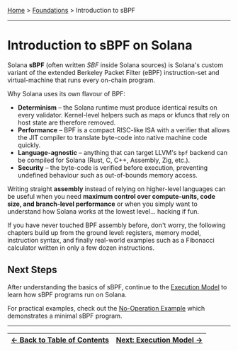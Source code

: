 [Home](../../README.md) > [Foundations](./README.md) > Introduction to sBPF

---

# Introduction to sBPF on Solana

Solana **sBPF** (often written *SBF* inside Solana sources) is Solana's custom
variant of the extended Berkeley Packet Filter (eBPF) instruction-set and
virtual-machine that runs every on-chain program.

Why Solana uses its own flavour of BPF:

* **Determinism** – the Solana runtime must produce identical results on every
  validator.  Kernel-level helpers such as maps or kfuncs that rely on host
  state are therefore removed.
* **Performance** – BPF is a compact RISC-like ISA with a verifier that allows
  the JIT compiler to translate byte-code into native machine code quickly.
* **Language-agnostic** – anything that can target LLVM's `bpf` backend can be
  compiled for Solana (Rust, C, C++, Assembly, Zig, etc.).
* **Security** – the byte-code is verified before execution, preventing
  undefined behaviour such as out-of-bounds memory access.

Writing straight **assembly** instead of relying on higher-level languages can
be useful when you need **maximum control over compute-units, code size, and
branch-level performance** or when you simply want to understand how Solana
works at the lowest level... hacking if fun.

If you have never touched BPF assembly before, don't worry, the following
chapters build up from the ground level: registers, memory model, instruction
syntax, and finally real-world examples such as a Fibonacci calculator written
in only a few dozen instructions.

## Next Steps

After understanding the basics of sBPF, continue to the [Execution Model](./02_execution_model.md) to learn how sBPF programs run on Solana.

For practical examples, check out the [No-Operation Example](../../examples/sbpf-asm-noop/) which demonstrates a minimal sBPF program.

---

| [← Back to Table of Contents](./README.md) | [Next: Execution Model →](./02_execution_model.md) |
|:-------------------------------------------|--------------------------------------------------:| 
